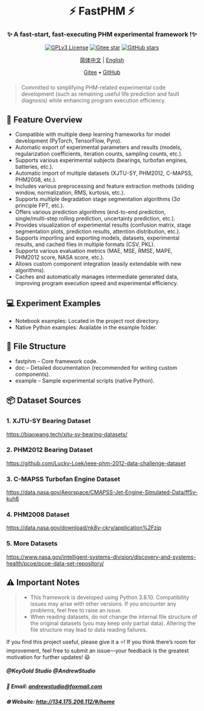<div align="center">
    <h1>⚡ FastPHM ⚡</h1>
</div>

<div align="center"><h3>✨ 
A fast-start, fast-executing PHM experimental framework !✨</h3></div>

<div align="center">

[![GPLv3 License](https://img.shields.io/badge/License-GPLv3-blue.svg)](https://www.gnu.org/licenses/gpl-3.0)
[![Gitee star](https://gitee.com/holdenmcgorin/FastPHM/badge/star.svg?theme=dark)](https://gitee.com/holdenmcgorin/FastPHM/stargazers)
[![GitHub stars](https://img.shields.io/github/stars/holden-mcgorin/FastPHM.svg?style=social)](https://github.com/holden-mcgorin/FastPHM/stargazers)

</div>

<div align="center">

[简体中文](README.md) | [English](readme-en.md)

</div>

<div align="center">
    <a href="https://gitee.com/holdenmcgorin/FastPHM" target="_blank">Gitee</a> •
    <a href="https://github.com/holden-mcgorin/FastPHM" target="_blank">GitHub</a>
</div>

### 
> Committed to simplifying PHM-related experimental code development (such as remaining useful life prediction and fault diagnosis) while enhancing program execution efficiency.



## 🚀     Feature Overview
- Compatible with multiple deep learning frameworks for model development (PyTorch, TensorFlow, Pyro).
- Automatic export of experimental parameters and results (models, regularization coefficients, iteration counts, sampling counts, etc.).
- Supports various experimental subjects (bearings, turbofan engines, batteries, etc.).
- Automatic import of multiple datasets (XJTU-SY, PHM2012, C-MAPSS, PHM2008, etc.).
- Includes various preprocessing and feature extraction methods (sliding window, normalization, RMS, kurtosis, etc.).
- Supports multiple degradation stage segmentation algorithms (3σ principle FPT, etc.).
- Offers various prediction algorithms (end-to-end prediction, single/multi-step rolling prediction, uncertainty prediction, etc.).
- Provides visualization of experimental results (confusion matrix, stage segmentation plots, prediction results, attention distribution, etc.).
- Supports importing and exporting models, datasets, experimental results, and cached files in multiple formats (CSV, PKL).
- Supports various evaluation metrics (MAE, MSE, RMSE, MAPE, PHM2012 score, NASA score, etc.).
- Allows custom component integration (easily extendable with new algorithms).
- Caches and automatically manages intermediate generated data, improving program execution speed and experimental efficiency.

## 💻    Experiment Examples
- Notebook examples: Located in the project root directory.
- Native Python examples: Available in the example folder.

## 📂    File Structure
- fastphm – Core framework code.
- doc – Detailed documentation (recommended for writing custom components).
- example – Sample experimental scripts (native Python).

## 📦    Dataset Sources
### 1. XJTU-SY Bearing Dataset 
https://biaowang.tech/xjtu-sy-bearing-datasets/
### 2. PHM2012 Bearing Dataset
https://github.com/Lucky-Loek/ieee-phm-2012-data-challenge-dataset
### 3. C-MAPSS Turbofan Engine Dataset
https://data.nasa.gov/Aeorspace/CMAPSS-Jet-Engine-Simulated-Data/ff5v-kuh6  
### 4. PHM2008 Dataset
https://data.nasa.gov/download/nk8v-ckry/application%2Fzip
### 5. More Datasets
https://www.nasa.gov/intelligent-systems-division/discovery-and-systems-health/pcoe/pcoe-data-set-repository/

## ⚠     Important Notes
> - This framework is developed using Python 3.8.10. Compatibility issues may arise with other versions. If you encounter any problems, feel free to raise an issue.
> - When reading datasets, do not change the internal file structure of the original datasets (you may keep only partial data). Altering the file structure may lead to data reading failures.



If you find this project useful, please give it a ⭐!
If you think there’s room for improvement, feel free to submit an issue—your feedback is the greatest motivation for further updates! 😃


##### @KeyGold Studio @AndrewStudio
##### 📧 Email: andrewstudio@foxmail.com
##### 🌐 Website: http://134.175.206.112/#/home


